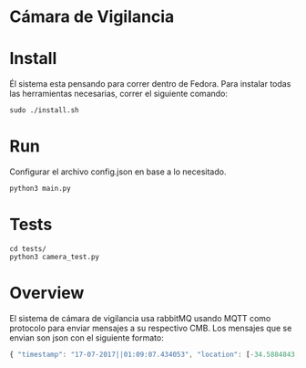 # Cámara de Vigilancia

# Install

Él sistema esta pensando para correr dentro de Fedora. Para instalar todas las herramientas necesarias, correr el siguiente comando:

```
sudo ./install.sh
```

# Run 

Configurar el archivo config.json en base a lo necesitado.

```
python3 main.py
```

# Tests

```
cd tests/
python3 camera_test.py
```

# Overview

El sistema de cámara de vigilancia usa rabbitMQ usando MQTT como protocolo para enviar mensajes a su respectivo CMB. Los mensajes que se envian son json con el siguiente formato:

```javascript
{ "timestamp": "17-07-2017||01:09:07.434053", "location": [-34.5884843, -58.3962122], "frame": "base64_image"}
```

